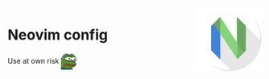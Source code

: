 <img src="docs/logo.png" alt="Neovim logo" align="right"/>

# Neovim config

<div>
<span style="line-height:32px;">Use at own risk </span>
<img src="docs/monkas.png" height="32" alt="Monkas" style="vertical-align:middle" />
</div>
